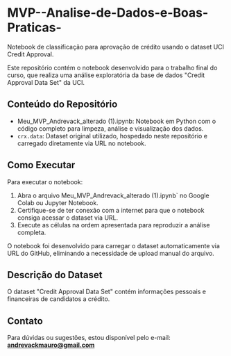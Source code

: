 # MVP--Analise-de-Dados-e-Boas-Praticas-
Notebook de classificação para aprovação de crédito usando o dataset UCI Credit Approval.  

Este repositório contém o notebook desenvolvido para o trabalho final do curso, que realiza uma análise exploratória da base de dados "Credit Approval Data Set" da UCI.

## Conteúdo do Repositório

- Meu_MVP_Andrevack_alterado (1).ipynb: Notebook em Python com o código completo para limpeza, análise e visualização dos dados.
- `crx.data`: Dataset original utilizado, hospedado neste repositório e carregado diretamente via URL no notebook.

## Como Executar

Para executar o notebook:

1. Abra o arquivo Meu_MVP_Andrevack_alterado (1).ipynb` no Google Colab ou Jupyter Notebook.
2. Certifique-se de ter conexão com a internet para que o notebook consiga acessar o dataset via URL.
3. Execute as células na ordem apresentada para reproduzir a análise completa.
   
O notebook foi desenvolvido para carregar o dataset automaticamente via URL do GitHub, eliminando a necessidade de upload manual do arquivo.

## Descrição do Dataset

O dataset "Credit Approval Data Set" contém informações pessoais e financeiras de candidatos a crédito. 

## Contato

Para dúvidas ou sugestões, estou disponível pelo e-mail:  
**andrevackmauro@gmail.com**
 
